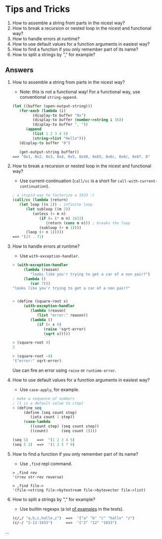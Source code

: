 Tips and Tricks
===============
1. How to assemble a string from parts in the nicest way?
1. How to break a recursion or nested loop in the nicest and functional way?
1. How to handle errors at runtime?
1. How to use default values for a function arguments in easiest way?
1. How to find a function if you only remember part of its name?
1. How to split a strings by "," for example?

Answers
-------

1. How to assemble a string from parts in the nicest way?
   * Note: this is not a functional way! For a functional way, use conventional `string-append`.
   ```scheme
   (let ((buffer (open-output-string)))
      (for-each (lambda (i)
            (display-to buffer "0x")
            (display-to buffer (number->string i 16))
            (display-to buffer ", "))
         (append
            (list 1 2 3 4 5)
            (string->list "Hello")))
      (display-to buffer "0")

      (get-output-string buffer))
   ==> "0x1, 0x2, 0x3, 0x4, 0x5, 0x48, 0x65, 0x6c, 0x6c, 0x6f, 0"
   ```

1. How to break a recursion or nested loop in the nicest and functional way?
   * Use current-continuation (`call/cc` is a short for `call-with-current-continuation`).
   ```scheme
   ; a stupid way to factorize a 1633 :)
   (call/cc (lambda (return)
      (let loop ((n 2)) ; infinite loop
         (let subloop ((m 2))
            (unless (= m n)
               (if (= (* m n) 1633)
                  (return (cons m n))) ; breaks the loop
               (subloop (+ m 1))))
         (loop (+ n 1)))))
   ==> '(23 . 71)
   ```

1. How to handle errors at runtime?
   * Use `with-exception-handler`.
   ```scheme
   > (with-exception-handler
        (lambda (reason)
           "looks like you'r trying to get a car of a non pair?")
        (lambda ()
           (car 7)))
   "looks like you'r trying to get a car of a non pair?"


   > (define (square-root x)
        (with-exception-handler
           (lambda (reason)
              (list "error:" reason))
           (lambda ()
              (if (< x 0)
                 (raise 'sqrt-error)
                 (sqrt x)))))

   > (square-root 4)
   2

   > (square-root -4)
   '("error:" sqrt-error)
   ```

   Use can fire an error using `raise` or `runtime-error`.

1. How to use default values for a function arguments in easiest way?
   * Use `case-apply`, for example.
   ```scheme
   ; make a sequence of numbers
   ; (1 is a default value to step)
   > (define seq
        (define (seq count step)
           (iota count 1 step))
        (case-lambda
           ((count step) (seq count step))
           ((count)      (seq count 1))))
   
   (seq 5)    ==>  '(1 2 3 4 5)
   (seq 5 2)  ==>  '(1 3 5 7 9)
   ```

1. How to find a function if you only remember part of its name?
   * Use `,find` repl command.
   ```
   > ,find rev
   '(rrev str-rev reverse)

   > ,find file->
   '(file->string file->bytestream file->bytevector file->list)
   ```

1. How to split a strings by "," for example?
   * Use builtin regexps (a lot [of examples](https://github.com/yuriy-chumak/ol/blob/master/tests/regex.scm) in the tests).
   ```scheme
   (c/,/ "a,b,c,hallo,z")  ==>  '("a" "b" "c" "hallo" "z")
   (c/-/ "2-12-1933")      ==>  '("2" "12" "1933")
   ```

...
